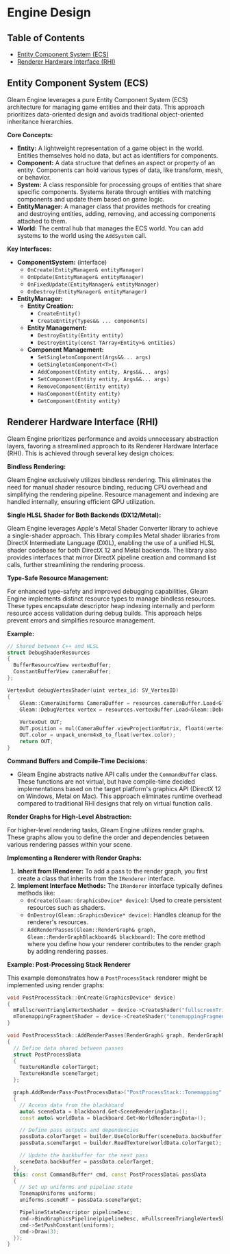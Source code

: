 # Engine Design

## Table of Contents
* [Entity Component System (ECS)](#entity-component-system-ecs)
* [Renderer Hardware Interface (RHI)](#renderer-hardware-interface-rhi)

## Entity Component System (ECS)

Gleam Engine leverages a pure Entity Component System (ECS) architecture for managing game entities and their data. This approach prioritizes data-oriented design and avoids traditional object-oriented inheritance hierarchies.

**Core Concepts:**
* **Entity:** A lightweight representation of a game object in the world. Entities themselves hold no data, but act as identifiers for components.
* **Component:** A data structure that defines an aspect or property of an entity. Components can hold various types of data, like transform, mesh, or behavior.
* **System:** A class responsible for processing groups of entities that share specific components. Systems iterate through entities with matching components and update them based on game logic.
* **EntityManager:** A manager class that provides methods for creating and destroying entities, adding, removing, and accessing components attached to them.
* **World:** The central hub that manages the ECS world. You can add systems to the world using the `AddSystem` call.

**Key Interfaces:**
* **ComponentSystem:** (interface)
    * `OnCreate(EntityManager& entityManager)`
    * `OnUpdate(EntityManager& entityManager)`
    * `OnFixedUpdate(EntityManager& entityManager)`
    * `OnDestroy(EntityManager& entityManager)`
* **EntityManager:**
    * **Entity Creation:**
        * `CreateEntity()`
        * `CreateEntity(Types&& ... components)`
    * **Entity Management:**
        * `DestroyEntity(Entity entity)`
        * `DestroyEntity(const TArray<Entity>& entities)`
    * **Component Management:**
        * `SetSingletonComponent(Args&&... args)`
        * `GetSingletonComponent<T>()`
        * `AddComponent(Entity entity, Args&&... args)`
        * `SetComponent(Entity entity, Args&&... args)`
        * `RemoveComponent(Entity entity)`
        * `HasComponent(Entity entity)`
        * `GetComponent(Entity entity)`

## Renderer Hardware Interface (RHI)

Gleam Engine prioritizes performance and avoids unnecessary abstraction layers, favoring a streamlined approach to its Renderer Hardware Interface (RHI). This is achieved through several key design choices:

**Bindless Rendering:**

Gleam Engine exclusively utilizes bindless rendering. This eliminates the need for manual shader resource binding, reducing CPU overhead and simplifying the rendering pipeline. Resource management and indexing are handled internally, ensuring efficient GPU utilization.

**Single HLSL Shader for Both Backends (DX12/Metal):**

Gleam Engine leverages Apple's Metal Shader Converter library to achieve a single-shader approach. This library compiles Metal shader libraries from DirectX Intermediate Language (DXIL), enabling the use of a unified HLSL shader codebase for both DirectX 12 and Metal backends. The library also provides interfaces that mirror DirectX pipeline creation and command list calls, further streamlining the rendering process.

**Type-Safe Resource Management:**

For enhanced type-safety and improved debugging capabilities, Gleam Engine implements distinct resource types to manage bindless resources. These types encapsulate descriptor heap indexing internally and perform resource access validation during debug builds. This approach helps prevent errors and simplifies resource management.

**Example:**

```c++
// Shared between C++ and HLSL
struct DebugShaderResources
{
  BufferResourceView vertexBuffer;
  ConstantBufferView cameraBuffer;
};
```

```c++
VertexOut debugVertexShader(uint vertex_id: SV_VertexID)
{
    Gleam::CameraUniforms CameraBuffer = resources.cameraBuffer.Load<Gleam::CameraUniforms>();
    Gleam::DebugVertex vertex = resources.vertexBuffer.Load<Gleam::DebugVertex>(vertex_id);
    
    VertexOut OUT;
    OUT.position = mul(CameraBuffer.viewProjectionMatrix, float4(vertex.position.xyz, 1.0f));
    OUT.color = unpack_unorm4x8_to_float(vertex.color);
    return OUT;
}
```

**Command Buffers and Compile-Time Decisions:**

* Gleam Engine abstracts native API calls under the `CommandBuffer` class. These functions are not virtual, but have compile-time decided implementations based on the target platform's graphics API (DirectX 12 on Windows, Metal on Mac). This approach eliminates runtime overhead compared to traditional RHI designs that rely on virtual function calls.

**Render Graphs for High-Level Abstraction:**

For higher-level rendering tasks, Gleam Engine utilizes render graphs. These graphs allow you to define the order and dependencies between various rendering passes within your scene.

**Implementing a Renderer with Render Graphs:**

1. **Inherit from IRenderer:** To add a pass to the render graph, you first create a class that inherits from the `IRenderer` interface.
2. **Implement Interface Methods:** The `IRenderer` interface typically defines methods like:
    * `OnCreate(Gleam::GraphicsDevice* device)`: Used to create persistent resources such as shaders.
    * `OnDestroy(Gleam::GraphicsDevice* device)`: Handles cleanup for the renderer's resources.
    * `AddRenderPasses(Gleam::RenderGraph& graph, Gleam::RenderGraphBlackboard& blackboard)`: The core method where you define how your renderer contributes to the render graph by adding rendering passes.

**Example: Post-Processing Stack Renderer**

This example demonstrates how a `PostProcessStack` renderer might be implemented using render graphs:

```c++
void PostProcessStack::OnCreate(GraphicsDevice* device)
{
  mFullscreenTriangleVertexShader = device->CreateShader("fullscreenTriangleVertexShader", ShaderStage::Vertex);
  mTonemappingFragmentShader = device->CreateShader("tonemappingFragmentShader", ShaderStage::Fragment);
}

void PostProcessStack::AddRenderPasses(RenderGraph& graph, RenderGraphBlackboard& blackboard)
{
  // Define data shared between passes
  struct PostProcessData
  {
    TextureHandle colorTarget;
    TextureHandle sceneTarget;
  };

  graph.AddRenderPass<PostProcessData>("PostProcessStack::Tonemapping", &: RenderGraphBuilder& builder, PostProcessData& passData
  {
    // Access data from the blackboard
    auto& sceneData = blackboard.Get<SceneRenderingData>();
    const auto& worldData = blackboard.Get<WorldRenderingData>();

    // Define pass outputs and dependencies
    passData.colorTarget = builder.UseColorBuffer(sceneData.backbuffer);
    passData.sceneTarget = builder.ReadTexture(worldData.colorTarget);

    // Update the backbuffer for the next pass
    sceneData.backbuffer = passData.colorTarget;
  },
  this: const CommandBuffer* cmd, const PostProcessData& passData
  {
    // Set up uniforms and pipeline state
    TonemapUniforms uniforms;
    uniforms.sceneRT = passData.sceneTarget;

    PipelineStateDescriptor pipelineDesc;
    cmd->BindGraphicsPipeline(pipelineDesc, mFullscreenTriangleVertexShader, mTonemappingFragmentShader);
    cmd->SetPushConstant(uniforms);
    cmd->Draw(3);
  });
}